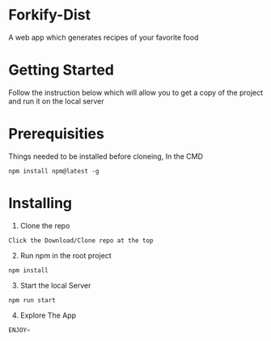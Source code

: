 # Forkify-Dist
 A web app which generates recipes of your favorite food
 
 # Getting Started
 Follow the instruction below which will allow you to get a copy of the project and run it on the local server
 
 # Prerequisities
 Things needed to be installed before cloneing, In the CMD
 
```
npm install npm@latest -g
```

# Installing
1. Clone the repo
```
Click the Download/Clone repo at the top
```
2. Run npm in the root project
```
npm install
```
3. Start the local Server
```
npm run start
```
4. Explore The App
```
ENJOY~
```
